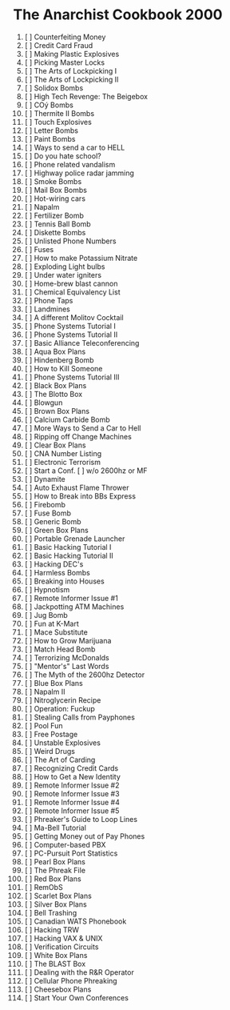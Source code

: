 # The Anarchist Cookbook 2000

1. [ ] Counterfeiting Money
2. [ ] Credit Card Fraud
3. [ ] Making Plastic Explosives
4. [ ] Picking Master Locks
5. [ ] The Arts of Lockpicking I
6. [ ] The Arts of Lockpicking II
7. [ ] Solidox Bombs
8. [ ] High Tech Revenge: The Beigebox
9. [ ] COý Bombs
10. [ ] Thermite II Bombs
11. [ ] Touch Explosives
12. [ ] Letter Bombs
13. [ ] Paint Bombs
14. [ ] Ways to send a car to HELL
15. [ ] Do you hate school?
16. [ ] Phone related vandalism
17. [ ] Highway police radar jamming
18. [ ] Smoke Bombs
19. [ ] Mail Box Bombs
20. [ ] Hot-wiring cars
21. [ ] Napalm
22. [ ] Fertilizer Bomb
23. [ ] Tennis Ball Bomb
24. [ ] Diskette Bombs
25. [ ] Unlisted Phone Numbers
26. [ ] Fuses
27. [ ] How to make Potassium Nitrate
28. [ ] Exploding Light bulbs
29. [ ] Under water igniters
30. [ ] Home-brew blast cannon
31. [ ] Chemical Equivalency List
32. [ ] Phone Taps
33. [ ] Landmines
34. [ ] A different Molitov Cocktail
35. [ ] Phone Systems Tutorial I
36. [ ] Phone Systems Tutorial II
37. [ ] Basic Alliance Teleconferencing
38. [ ] Aqua Box Plans
39. [ ] Hindenberg Bomb
40. [ ] How to Kill Someone
41. [ ] Phone Systems Tutorial III
42. [ ] Black Box Plans
43. [ ] The Blotto Box
44. [ ] Blowgun
45. [ ] Brown Box Plans
46. [ ] Calcium Carbide Bomb
47. [ ] More Ways to Send a Car to Hell
48. [ ] Ripping off Change Machines
49. [ ] Clear Box Plans
50. [ ] CNA Number Listing
51. [ ] Electronic Terrorism
52. [ ] Start a Conf. [ ]  w/o 2600hz or MF
53. [ ] Dynamite
54. [ ] Auto Exhaust Flame Thrower
55. [ ] How to Break into BBs Express
56. [ ] Firebomb
57. [ ] Fuse Bomb
58. [ ] Generic Bomb
59. [ ] Green Box Plans
60. [ ] Portable Grenade Launcher
61. [ ] Basic Hacking Tutorial I
62. [ ] Basic Hacking Tutorial II
63. [ ] Hacking DEC's
64. [ ] Harmless Bombs
65. [ ] Breaking into Houses
66. [ ] Hypnotism
67. [ ] Remote Informer Issue #1
68. [ ] Jackpotting ATM Machines
69. [ ] Jug Bomb
70. [ ] Fun at K-Mart
71. [ ] Mace Substitute
72. [ ] How to Grow Marijuana
73. [ ] Match Head Bomb
74. [ ] Terrorizing McDonalds
75. [ ] "Mentor's" Last Words
76. [ ] The Myth of the 2600hz Detector
77. [ ] Blue Box Plans
78. [ ] Napalm II
79. [ ] Nitroglycerin Recipe
80. [ ] Operation: Fuckup
81. [ ] Stealing Calls from Payphones
82. [ ] Pool Fun
83. [ ] Free Postage
84. [ ] Unstable Explosives
85. [ ] Weird Drugs
86. [ ] The Art of Carding
87. [ ] Recognizing Credit Cards
88. [ ] How to Get a New Identity
89. [ ] Remote Informer Issue #2
90. [ ] Remote Informer Issue #3
91. [ ] Remote Informer Issue #4
92. [ ] Remote Informer Issue #5
93. [ ] Phreaker's Guide to Loop Lines
94. [ ] Ma-Bell Tutorial
95. [ ] Getting Money out of Pay Phones
96. [ ] Computer-based PBX
97. [ ] PC-Pursuit Port Statistics
98. [ ] Pearl Box Plans
99. [ ] The Phreak File
100. [ ] Red Box Plans
101. [ ] RemObS
102. [ ] Scarlet Box Plans
103. [ ] Silver Box Plans
104. [ ] Bell Trashing
105. [ ] Canadian WATS Phonebook
106. [ ] Hacking TRW
107. [ ] Hacking VAX & UNIX
108. [ ] Verification Circuits
109. [ ] White Box Plans
110. [ ] The BLAST Box
111. [ ] Dealing with the R&R Operator
112. [ ] Cellular Phone Phreaking
113. [ ] Cheesebox Plans
114. [ ] Start Your Own Conferences

